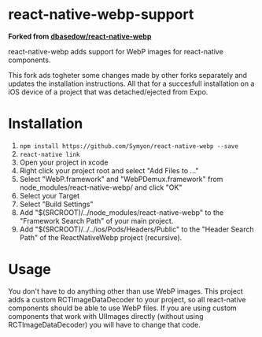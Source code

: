 # react-native-webp-support

**Forked from [dbasedow/react-native-webp](https://github.com/dbasedow/react-native-webp)**

react-native-webp adds support for WebP images for react-native components.

This fork ads togheter some changes made by other forks separately and updates the installation instructions.
All that for a succesfull installation on a iOS device of a project that was detached/ejected from Expo.

# Installation

1. ```npm install https://github.com/Symyon/react-native-webp --save```
2. ```react-native link```
3. Open your project in xcode
4. Right click your project root and select "Add Files to ..."
5. Select "WebP.framework" and "WebPDemux.framework" from node_modules/react-native-webp/ and click "OK"
6. Select your Target
7. Select "Build Settings"
8. Add "$(SRCROOT)/../node_modules/react-native-webp" to the "Framework Search Path" of your main project.
9. Add "$(SRCROOT)/../../ios/Pods/Headers/Public" to the "Header Search Path" of the ReactNativeWebp project (recursive).


# Usage
You don't have to do anything other than use WebP images. This project adds a custom RCTImageDataDecoder to your project, so all react-native components should be able to use WebP files. If you are using custom components that work with UIImages directly (without using RCTImageDataDecoder) you will have to change that code.
